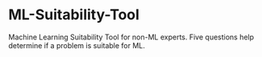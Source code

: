 # ML-Suitability-Tool
Machine Learning Suitability Tool for non-ML experts. Five questions help determine if a problem is suitable for ML.
